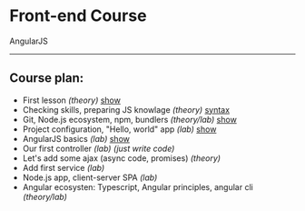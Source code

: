 # Front-end Course
AngularJS

---

## Course plan:

 * First lesson _(theory)_ [show](./lessons/First_Lesson)
 * Checking skills, preparing JS knowlage _(theory)_ [syntax](./lessons/Basic_js_syntax)
 * Git, Node.js ecosystem, npm, bundlers _(theory/lab)_ [show](./lessons/Lesson_3)
 * Project configuration, "Hello, world" app _(lab)_ [show](./lessons/Lesson_4)
 * AngularJS basics _(lab)_ [show](./lessons/Lesson_5)
 * Our first controller _(lab)_ _(just write code)_
 * Let's add some ajax (async code, promises) _(theory)_
 * Add first service _(lab)_
 * Node.js app, client-server SPA _(lab)_
 * Angular ecosysten: Typescript, Angular principles, angular cli _(theory/lab)_
